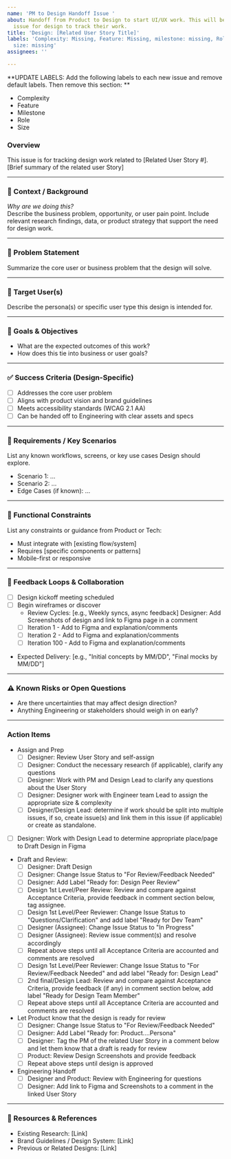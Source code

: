 ```yaml
---
name: 'PM to Design Handoff Issue '
about: Handoff from Product to Design to start UI/UX work. This will be a separate
  issue for design to track their work.
title: 'Design: [Related User Story Title]'
labels: 'Complexity: Missing, Feature: Missing, milestone: missing, Role: Design,
  size: missing'
assignees: ''

---
```


**UPDATE LABELS: Add the following labels to each new issue and remove default labels. Then remove this section: **
* Complexity
* Feature
* Milestone
* Role
* Size

### Overview
This issue is for tracking design work related to [Related User Story #]. [Brief summary of the related user Story]

---

### 🧠 Context / Background

_Why are we doing this?_  
Describe the business problem, opportunity, or user pain point. Include relevant research findings, data, or product strategy that support the need for design work.

---

### 🎯 Problem Statement

Summarize the core user or business problem that the design will solve.

---

### 👤 Target User(s)

Describe the persona(s) or specific user type this design is intended for.

---

### 🎯 Goals & Objectives

- What are the expected outcomes of this work?
- How does this tie into business or user goals?

---

### ✅ Success Criteria (Design-Specific)

- [ ] Addresses the core user problem
- [ ] Aligns with product vision and brand guidelines
- [ ] Meets accessibility standards (WCAG 2.1 AA)
- [ ] Can be handed off to Engineering with clear assets and specs

---

### 📃 Requirements / Key Scenarios

List any known workflows, screens, or key use cases Design should explore.

- Scenario 1: ...
- Scenario 2: ...
- Edge Cases (if known): ...

---

### 🧩 Functional Constraints

List any constraints or guidance from Product or Tech:
- Must integrate with [existing flow/system]
- Requires [specific components or patterns]
- Mobile-first or responsive

---

### 🔁 Feedback Loops & Collaboration

- [ ] Design kickoff meeting scheduled
- [ ] Begin wireframes or discover
   - Review Cycles: [e.g., Weekly syncs, async feedback] Designer: Add Screenshots of design and link to Figma page in a comment
    - [ ] Iteration 1 - Add to Figma and explanation/comments
    - [ ] Iteration 2 - Add to Figma and explanation/comments
    - [ ] Iteration 100 - Add to Figma and explanation/comments
 - Expected Delivery: [e.g., "Initial concepts by MM/DD", "Final mocks by MM/DD"]

---

### ⚠️ Known Risks or Open Questions

- Are there uncertainties that may affect design direction?
- Anything Engineering or stakeholders should weigh in on early?

---

### Action Items
- Assign and Prep
  - [ ] Designer: Review User Story and self-assign 
  - [ ] Designer: Conduct the necessary research (if applicable), clarify any questions
  - [ ] Designer: Work with PM and Design Lead to clarify any questions about the User Story
  - [ ] Designer: Designer work with Engineer team Lead to assign the appropriate size & complexity
  - [ ] Designer/Design Lead: determine if work should be split into multiple issues, if so, create issue(s) and link them in this issue (if applicable) or create as standalone.
 - [ ] Designer: Work with Design Lead to determine appropriate place/page to Draft Design in Figma
- Draft and Review:
  - [ ] Designer: Draft Design
  - [ ] Designer: Change Issue Status to "For Review/Feedback Needed"
  - [ ] Designer: Add Label "Ready for: Design Peer Review"
  - [ ] Design 1st Level/Peer Review: Review and compare against Acceptance Criteria, provide feedback in comment section below, tag assignee.
  - [ ] Design 1st Level/Peer Reviewer: Change Issue Status to "Questions/Clarification" and add label "Ready for Dev Team"
  - [ ] Designer (Assignee): Change Issue Status to "In Progress"
  - [ ] Designer (Assignee): Review issue comment(s) and resolve accordingly
  - [ ] Repeat above steps until all Acceptance Criteria are accounted and comments are resolved
  - [ ] Design 1st Level/Peer Reviewer: Change Issue Status to "For Review/Feedback Needed" and add label "Ready for: Design Lead"
  - [ ] 2nd final/Design Lead: Review and compare against Acceptance Criteria, provide feedback (if any) in comment section below, add label "Ready for Design Team Member"
  - [ ] Repeat above steps until all Acceptance Criteria are accounted and comments are resolved 
- Let Product know that the design is ready for review
   - [ ] Designer: Change Issue Status to "For Review/Feedback Needed"
   - [ ] Designer: Add Label "Ready for: Product....Persona"
   - [ ] Designer: Tag the PM of the related User Story in a comment below and let them know that a draft is ready for review
   - [ ] Product: Review Design Screenshots and provide feedback
   - [ ] Repeat above steps until design is approved
- Engineering Handoff
   - [ ] Designer and Product: Review with Engineering for questions
   - [ ] Designer: Add link to Figma and Screenshots to a comment in the linked User Story

---

### 📎 Resources & References

- Existing Research: [Link]
- Brand Guidelines / Design System: [Link]
- Previous or Related Designs: [Link]
